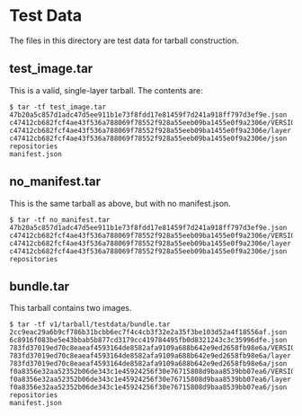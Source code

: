 # Test Data

The files in this directory are test data for tarball construction.

## test_image.tar

This is a valid, single-layer tarball. The contents are:

```shell
$ tar -tf test_image.tar
47b20a5c857d1adc47d5ee911b1e73f8fdd17e81459f7d241a918ff797d3ef9e.json
c47412cb682fcf4ae43f536a788069f78552f928a55eeb09ba1455e0f9a2306e/VERSION
c47412cb682fcf4ae43f536a788069f78552f928a55eeb09ba1455e0f9a2306e/layer.tar
c47412cb682fcf4ae43f536a788069f78552f928a55eeb09ba1455e0f9a2306e/json
repositories
manifest.json
```

## no_manifest.tar

This is the same tarball as above, but with no manifest.json.

```shell
$ tar -tf no_manifest.tar
47b20a5c857d1adc47d5ee911b1e73f8fdd17e81459f7d241a918ff797d3ef9e.json
c47412cb682fcf4ae43f536a788069f78552f928a55eeb09ba1455e0f9a2306e/VERSION
c47412cb682fcf4ae43f536a788069f78552f928a55eeb09ba1455e0f9a2306e/layer.tar
c47412cb682fcf4ae43f536a788069f78552f928a55eeb09ba1455e0f9a2306e/json
repositories
```

## bundle.tar

This tarball contains two images.

```shell
$ tar -tf v1/tarball/testdata/bundle.tar
2cc9eac29a6b9cf786b31bcbb6ec7f4c4cb3f32e2a35f3be103d52a4f18556af.json
6c8916f083be5e43bbab5b877cd3179cc419784495fb0d8321243c3c35996dfe.json
783fd37019ed70c8eaeaf4593164de8582afa9109a688b642e9ed2658fb98e6a/VERSION
783fd37019ed70c8eaeaf4593164de8582afa9109a688b642e9ed2658fb98e6a/layer.tar
783fd37019ed70c8eaeaf4593164de8582afa9109a688b642e9ed2658fb98e6a/json
f0a8356e32aa52352b06de343c1e45924256f30e76715808d9baa8539bb07ea6/VERSION
f0a8356e32aa52352b06de343c1e45924256f30e76715808d9baa8539bb07ea6/layer.tar
f0a8356e32aa52352b06de343c1e45924256f30e76715808d9baa8539bb07ea6/json
repositories
manifest.json
```
